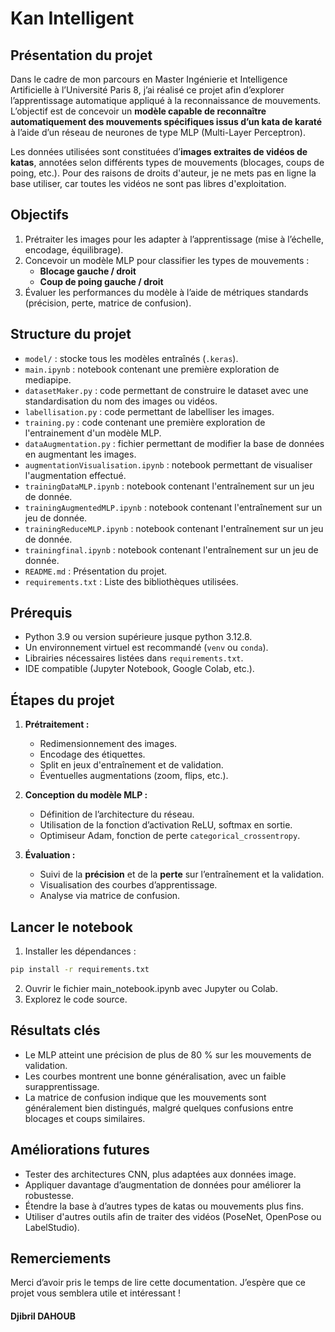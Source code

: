 # Kan Intelligent

## **Présentation du projet**

Dans le cadre de mon parcours en Master Ingénierie et Intelligence Artificielle à l’Université Paris 8, j’ai réalisé ce projet afin d’explorer l’apprentissage automatique appliqué à la reconnaissance de mouvements. L’objectif est de concevoir un **modèle capable de reconnaître automatiquement des mouvements spécifiques issus d’un kata de karaté** à l’aide d’un réseau de neurones de type MLP (Multi-Layer Perceptron).

Les données utilisées sont constituées d’**images extraites de vidéos de katas**, annotées selon différents types de mouvements (blocages, coups de poing, etc.).
Pour des raisons de droits d'auteur, je ne mets pas en ligne la base utiliser, car toutes les vidéos ne sont pas libres d'exploitation. 

## **Objectifs**
1. Prétraiter les images pour les adapter à l’apprentissage (mise à l’échelle, encodage, équilibrage).
2. Concevoir un modèle MLP pour classifier les types de mouvements :
   - **Blocage gauche / droit**
   - **Coup de poing gauche / droit**
3. Évaluer les performances du modèle à l’aide de métriques standards (précision, perte, matrice de confusion).


## **Structure du projet**

- `model/` : stocke tous les modèles entraînés (`.keras`).
- `main.ipynb` : notebook contenant une première exploration de mediapipe.
- `datasetMaker.py` : code permettant de construire le dataset avec une standardisation du nom des images ou vidéos.
- `labellisation.py` : code permettant de labelliser les images. 
- `training.py` : code contenant une première exploration de l'entrainement d'un modèle MLP.
- `dataAugmentation.py` : fichier permettant de modifier la base de données en augmentant les images. 
- `augmentationVisualisation.ipynb` : notebook permettant de visualiser l'augmentation effectué.
- `trainingDataMLP.ipynb` : notebook contenant l'entraînement sur un jeu de donnée.
- `trainingAugmentedMLP.ipynb` : notebook contenant l'entraînement sur un jeu de donnée.
- `trainingReduceMLP.ipynb` : notebook contenant l'entraînement sur un jeu de donnée.
- `trainingfinal.ipynb` :  notebook contenant l'entraînement sur un jeu de donnée.
- `README.md` : Présentation du projet.
- `requirements.txt` : Liste des bibliothèques utilisées.

## **Prérequis**

- Python 3.9 ou version supérieure jusque python 3.12.8.
- Un environnement virtuel est recommandé (`venv` ou `conda`).
- Librairies nécessaires listées dans `requirements.txt`.
- IDE compatible (Jupyter Notebook, Google Colab, etc.).

## **Étapes du projet**

1. **Prétraitement :**
   - Redimensionnement des images.
   - Encodage des étiquettes.
   - Split en jeux d'entraînement et de validation.
   - Éventuelles augmentations (zoom, flips, etc.).

2. **Conception du modèle MLP :**
   - Définition de l’architecture du réseau.
   - Utilisation de la fonction d’activation ReLU, softmax en sortie.
   - Optimiseur Adam, fonction de perte `categorical_crossentropy`.

3. **Évaluation :**
   - Suivi de la **précision** et de la **perte** sur l’entraînement et la validation.
   - Visualisation des courbes d’apprentissage.
   - Analyse via matrice de confusion.

## **Lancer le notebook**
1. Installer les dépendances :
```bash
pip install -r requirements.txt 
```
2. Ouvrir le fichier main_notebook.ipynb avec Jupyter ou Colab.
3. Explorez le code source.

## **Résultats clés**
   - Le MLP atteint une précision de plus de 80 % sur les mouvements de validation.
   - Les courbes montrent une bonne généralisation, avec un faible surapprentissage.
   - La matrice de confusion indique que les mouvements sont généralement bien distingués, malgré quelques confusions entre blocages et coups similaires.

## **Améliorations futures**
   - Tester des architectures CNN, plus adaptées aux données image.
   - Appliquer davantage d’augmentation de données pour améliorer la robustesse.
   - Étendre la base à d’autres types de katas ou mouvements plus fins.
   - Utiliser d'autres outils afin de traiter des vidéos (PoseNet, OpenPose ou LabelStudio). 

## Remerciements
Merci d’avoir pris le temps de lire cette documentation. J’espère que ce projet vous semblera utile et intéressant !

#### Djibril DAHOUB 